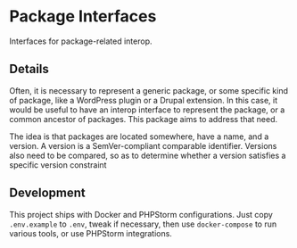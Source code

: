 # Package Interfaces
Interfaces for package-related interop.

## Details
Often, it is necessary to represent a generic package, or some specific kind of package,
like a WordPress plugin or a Drupal extension. In this case, it would be useful to have
an interop interface to represent the package, or a common ancestor of packages. This
package aims to address that need.

The idea is that packages are located somewhere, have a name, and a version.
A version is a SemVer-compliant comparable identifier.
Versions also need to be compared, so as to determine whether a version satisfies
a specific version constraint

## Development
This project ships with Docker and PHPStorm configurations. Just
copy `.env.example` to `.env`, tweak if necessary, then use
`docker-compose` to run various tools, or use PHPStorm integrations.

